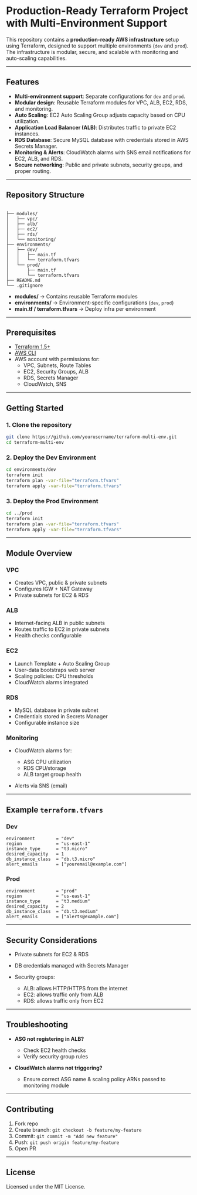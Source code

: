 # Production-Ready Terraform Project with Multi-Environment Support

This repository contains a **production-ready AWS infrastructure** setup using Terraform, designed to support multiple environments (`dev` and `prod`). The infrastructure is modular, secure, and scalable with monitoring and auto-scaling capabilities.

---

## Features

- **Multi-environment support**: Separate configurations for `dev` and `prod`.
- **Modular design**: Reusable Terraform modules for VPC, ALB, EC2, RDS, and monitoring.
- **Auto Scaling**: EC2 Auto Scaling Group adjusts capacity based on CPU utilization.
- **Application Load Balancer (ALB)**: Distributes traffic to private EC2 instances.
- **RDS Database**: Secure MySQL database with credentials stored in AWS Secrets Manager.
- **Monitoring & Alerts**: CloudWatch alarms with SNS email notifications for EC2, ALB, and RDS.
- **Secure networking**: Public and private subnets, security groups, and proper routing.

---

## Repository Structure

```

├── modules/
│   ├── vpc/
│   ├── alb/
│   ├── ec2/
│   ├── rds/
│   └── monitoring/
├── environments/
│   ├── dev/
│   │   ├── main.tf
│   │   └── terraform.tfvars
│   └── prod/
│       ├── main.tf
│       └── terraform.tfvars
├── README.md
└── .gitignore

````

- **modules/** → Contains reusable Terraform modules  
- **environments/** → Environment-specific configurations (`dev`, `prod`)  
- **main.tf / terraform.tfvars** → Deploy infra per environment  

---

## Prerequisites

- [Terraform 1.5+](https://www.terraform.io/downloads)
- [AWS CLI](https://aws.amazon.com/cli/)
- AWS account with permissions for:
  - VPC, Subnets, Route Tables
  - EC2, Security Groups, ALB
  - RDS, Secrets Manager
  - CloudWatch, SNS

---

## Getting Started

### 1. Clone the repository

```bash
git clone https://github.com/yourusername/terraform-multi-env.git
cd terraform-multi-env
````

### 2. Deploy the Dev Environment

```bash
cd environments/dev
terraform init
terraform plan -var-file="terraform.tfvars"
terraform apply -var-file="terraform.tfvars"
```

### 3. Deploy the Prod Environment

```bash
cd ../prod
terraform init
terraform plan -var-file="terraform.tfvars"
terraform apply -var-file="terraform.tfvars"
```

---

## Module Overview

### VPC

* Creates VPC, public & private subnets
* Configures IGW + NAT Gateway
* Private subnets for EC2 & RDS

### ALB

* Internet-facing ALB in public subnets
* Routes traffic to EC2 in private subnets
* Health checks configurable

### EC2

* Launch Template + Auto Scaling Group
* User-data bootstraps web server
* Scaling policies: CPU thresholds
* CloudWatch alarms integrated

### RDS

* MySQL database in private subnet
* Credentials stored in Secrets Manager
* Configurable instance size

### Monitoring

* CloudWatch alarms for:

  * ASG CPU utilization
  * RDS CPU/storage
  * ALB target group health
* Alerts via SNS (email)

---

## Example `terraform.tfvars`

### Dev

```hcl
environment        = "dev"
region             = "us-east-1"
instance_type      = "t3.micro"
desired_capacity   = 1
db_instance_class  = "db.t3.micro"
alert_emails       = ["youremail@example.com"]
```

### Prod

```hcl
environment        = "prod"
region             = "us-east-1"
instance_type      = "t3.medium"
desired_capacity   = 2
db_instance_class  = "db.t3.medium"
alert_emails       = ["alerts@example.com"]
```

---

## Security Considerations

* Private subnets for EC2 & RDS
* DB credentials managed with Secrets Manager
* Security groups:

  * ALB: allows HTTP/HTTPS from the internet
  * EC2: allows traffic only from ALB
  * RDS: allows traffic only from EC2

---

## Troubleshooting

* **ASG not registering in ALB?**

  * Check EC2 health checks
  * Verify security group rules

* **CloudWatch alarms not triggering?**

  * Ensure correct ASG name & scaling policy ARNs passed to monitoring module

---

## Contributing

1. Fork repo
2. Create branch: `git checkout -b feature/my-feature`
3. Commit: `git commit -m "Add new feature"`
4. Push: `git push origin feature/my-feature`
5. Open PR

---

## License

Licensed under the MIT License.

